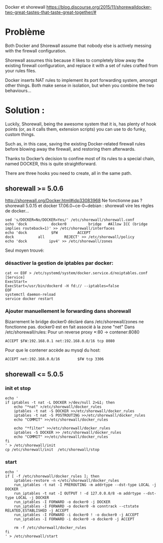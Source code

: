 Docker et shorewall
https://blog.discourse.org/2015/11/shorewalldocker-two-great-tastes-that-taste-great-together/#

# Problème
Both Docker and Shorewall assume that nobody else is actively messing with the firewall configuration.

Shorewall assumes this because it likes to completely blow away the existing firewall configuration, and replace it with a set of rules crafted from your rules files.

Docker inserts NAT rules to implement its port forwarding system, amongst other things.  Both make sense in isolation, but when you combine the two behaviours…

# Solution :
Luckily, Shorewall, being the awesome system that it is, has plenty of hook points (or, as it calls them, extension scripts) you can use to do funky, custom things.

Such as, in this case, saving the existing Docker-related firewall rules before blowing away the firewall, and restoring them afterwards.

Thanks to Docker’s decision to confine most of its rules to a special chain, named DOCKER, this is quite straightforward.

There are three hooks you need to create, all in the same path.
## shorewall >= 5.0.6
http://shorewall.org/Docker.html#idp33083968
Ne fonctionne pas ? shorewall 5.0.15 et docker 17.06.0~ce-0~debian : shorewall vire les règles de docker...
```
sed 's/DOCKER=No/DOCKER=Yes/' /etc/shorewall/shorewall.conf
echo 'dock           docker0          bridge   #Allow ICC (bridge implies routeback=1)' >> /etc/shorewall/interfaces
echo 'dock           $FW         ACCEPT
dock           all         REJECT' >> /etc/shorewall/policy
echo 'dock          ipv4' >> /etc/shorewall/zones
```
Seul moyen trouvé:
### désactiver la gestion de iptables par docker:
```
cat << EOF > /etc/systemd/system/docker.service.d/noiptables.conf
[Service]
ExecStart=
ExecStart=/usr/bin/dockerd -H fd:// --iptables=false
EOF
systemctl daemon-reload
service docker restart
```
### Ajouter manuellement le forwarding dans shorewall
Bizarrement le bridge docker0 déclaré dans /etc/shorewall/zones ne fonctionne pas. docker0 est en fait associé à la zone "net"
Dans /etc/shorewall/rules:
Pour un reverse proxy *:80 -> contener:8080
```
ACCEPT $FW:192.168.0.1 net:192.168.0.0/16 tcp 8080
```
Pour que le contener accède au mysql du host:
```
ACCEPT net:192.168.0.0/16        $FW tcp 3306                                                                                                                                                                                                
```

## shorewall <= 5.0.5
### init et stop
```
echo '
if iptables -t nat -L DOCKER >/dev/null 2>&1; then
    echo "*nat" >/etc/shorewall/docker_rules
    iptables -t nat -S DOCKER >>/etc/shorewall/docker_rules
    iptables -t nat -S POSTROUTING >>/etc/shorewall/docker_rules
    echo "COMMIT" >>/etc/shorewall/docker_rules

    echo "*filter" >>/etc/shorewall/docker_rules
    iptables -S DOCKER >> /etc/shorewall/docker_rules
    echo "COMMIT" >>/etc/shorewall/docker_rules
fi
' > /etc/shorewall/init
cp /etc/shorewall/init  /etc/shorewall/stop
```

### start
```
echo '
if [ -f /etc/shorewall/docker_rules ]; then
    iptables-restore -n </etc/shorewall/docker_rules
    run_iptables -t nat -I PREROUTING -m addrtype --dst-type LOCAL -j DOCKER
    run_iptables -t nat -I OUTPUT ! -d 127.0.0.0/8 -m addrtype --dst-type LOCAL -j DOCKER
    run_iptables -I FORWARD -o docker0 -j DOCKER
    run_iptables -I FORWARD -o docker0 -m conntrack --ctstate RELATED,ESTABLISHED -j ACCEPT
    run_iptables -I FORWARD -i docker0 ! -o docker0 -j ACCEPT
    run_iptables -I FORWARD -i docker0 -o docker0 -j ACCEPT

    rm -f /etc/shorewall/docker_rules
fi
' > /etc/shorewall/start
```
